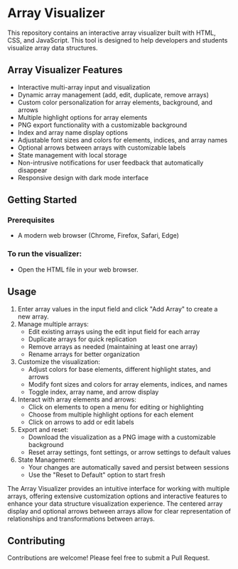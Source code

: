 # Array Visualizer

This repository contains an interactive array visualizer built with HTML, CSS, and JavaScript.
This tool is designed to help developers and students visualize array data structures.

## Array Visualizer Features

- Interactive multi-array input and visualization
- Dynamic array management (add, edit, duplicate, remove arrays)
- Custom color personalization for array elements, background, and arrows
- Multiple highlight options for array elements
- PNG export functionality with a customizable background
- Index and array name display options
- Adjustable font sizes and colors for elements, indices, and array names
- Optional arrows between arrays with customizable labels
- State management with local storage
- Non-intrusive notifications for user feedback that automatically disappear
- Responsive design with dark mode interface

## Getting Started

### Prerequisites

- A modern web browser (Chrome, Firefox, Safari, Edge)

### To run the visualizer:

- Open the HTML file in your web browser.

## Usage

1. Enter array values in the input field and click "Add Array" to create a new array.
2. Manage multiple arrays:
    - Edit existing arrays using the edit input field for each array
    - Duplicate arrays for quick replication
    - Remove arrays as needed (maintaining at least one array)
    - Rename arrays for better organization
3. Customize the visualization:
    - Adjust colors for base elements, different highlight states, and arrows
    - Modify font sizes and colors for array elements, indices, and names
    - Toggle index, array name, and arrow display
4. Interact with array elements and arrows:
    - Click on elements to open a menu for editing or highlighting
    - Choose from multiple highlight options for each element
    - Click on arrows to add or edit labels
5. Export and reset:
    - Download the visualization as a PNG image with a customizable background
    - Reset array settings, font settings, or arrow settings to default values
6. State Management:
    - Your changes are automatically saved and persist between sessions
    - Use the "Reset to Default" option to start fresh

The Array Visualizer provides an intuitive interface for working with multiple arrays, offering extensive customization
options and interactive features to enhance your data structure visualization experience.
The centered array display and optional arrows between arrays allow for clear representation of relationships and 
transformations between arrays.

## Contributing

Contributions are welcome! Please feel free to submit a Pull Request.